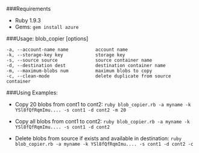 
###Requirements

- Ruby 1.9.3
- Gems:
 ```gem install azure```

###Usage: blob_copier [options]

    -a, --account-name name          account name
    -k, --storage-key key            storage key
    -s, --source source              source container name
    -d, --destination dest           destination container name
    -m, --maximum-blobs num          maximum blobs to copy
    -c, --clean-mode                 delete duplicate from source container

    
###Using Examples:
- Copy 20 blobs from cont1 to cont2:
```ruby blob_copier.rb -a myname -k YSl8fQfRqmImu.... -s cont1 -d cont2 -m 20```
  
- Copy all blobs from cont1 to cont2:
```ruby blob_copier.rb -a myname -k YSl8fQfRqmImu.... -s cont1 -d cont2```
   
- Delete blobs from source if exists and available in destination:
```ruby blob_copier.rb -a myname -k YSl8fQfRqmImu.... -s cont1 -d cont2 -c```